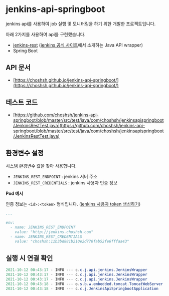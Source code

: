 # jenkins-api-springboot

jenkins api를 사용하여 job 실행 및 모니터링을 하기 위한 개발한 프로젝트입니다.

아래 2가지를 사용하여 api를 구현했습니다.

- [jenkins-rest](https://github.com/cdancy/jenkins-rest) ([jenkins 공식 사이트](https://www.jenkins.io/doc/book/using/remote-access-api/#RemoteaccessAPI-JavaAPIwrappers)에서  소개하는 Java API wrapper)
- Spring Boot

## API 문서

- [https://choshsh.github.io/jenkins-api-springboot/](https://choshsh.github.io/jenkins-api-springboot/)

## 테스트 코드

- [https://github.com/choshsh/jenkins-api-springboot/blob/master/src/test/java/com/choshsh/jenkinsapispringboot/JenkinsRestTest.java](https://github.com/choshsh/jenkins-api-springboot/blob/master/src/test/java/com/choshsh/jenkinsapispringboot/JenkinsRestTest.java)

## 환경변수 설정

시스템 환경변수 값을 찾아 사용합니다.

- `JENKINS_REST_ENDPOINT` : jenkins 서버 주소
- `JENKINS_REST_CREDENTIALS` : jenkins 사용자 인증 정보

**Pod 예시**

인증 정보는 `<id>:<token>` 형식입니다. ([jenkins 사용자 token 생성하기](https://choshsh.notion.site/89b9a9ff76ef405b82ba068b4752fb7c))

```yaml
...

env:
  - name: JENKINS_REST_ENDPOINT 
    value: "http://jenkins.choshsh.com"
  - name: JENKINS_REST_CREDENTIALS
    value: "choshsh:11b3bd881b210e2d770fab52fe6fffaa43"
```

## 실행 시 연결 확인

```java
2021-10-12 00:43:17 - INFO --- c.c.j.api.jenkins.JenkinsWrapper         : Jenkins 연결 성공
2021-10-12 00:43:17 - INFO --- c.c.j.api.jenkins.JenkinsWrapper         : Jenkins 버전 : 2.307
2021-10-12 00:43:17 - INFO --- c.c.j.api.jenkins.JenkinsWrapper         : Jenkins URL : http://jenkins.choshsh.com
2021-10-12 00:43:18 - INFO --- o.s.b.w.embedded.tomcat.TomcatWebServer  : Tomcat started on port(s): 8081 (http) with context path ''
2021-10-12 00:43:18 - INFO --- c.c.j.JenkinsApiSpringbootApplication    : Started JenkinsApiSpringbootApplication in 4.998 seconds (JVM running for 5.405)
```
